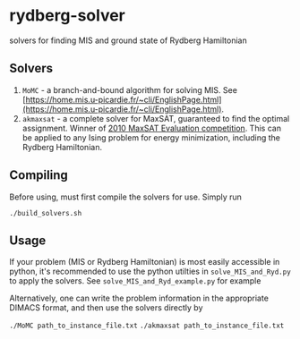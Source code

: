 # rydberg-solver
solvers for finding MIS and ground state of Rydberg Hamiltonian

## Solvers
1. `MoMC` - a branch-and-bound algorithm for solving MIS. See [https://home.mis.u-picardie.fr/~cli/EnglishPage.html](https://home.mis.u-picardie.fr/~cli/EnglishPage.html).
2. `akmaxsat` - a complete solver for MaxSAT, guaranteed to find the optimal assignment. Winner of [2010 MaxSAT Evaluation competition](http://www.maxsat.udl.cat/10/results/#wms-random). This can be applied to any Ising problem for energy minimization, including the Rydberg Hamiltonian.

## Compiling
Before using, must first compile the solvers for use. Simply run

`./build_solvers.sh`

## Usage

If your problem (MIS or Rydberg Hamiltonian) is most easily accessible in python, it's recommended to use the python utilties in `solve_MIS_and_Ryd.py` to apply the solvers.
See `solve_MIS_and_Ryd_example.py` for example

Alternatively, one can write the problem information in the appropriate DIMACS format, and then use the solvers directly by

`./MoMC path_to_instance_file.txt`
`./akmaxsat path_to_instance_file.txt`
